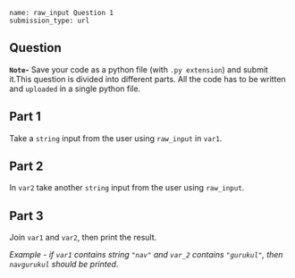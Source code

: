 ```ngMeta
name: raw_input Question 1
submission_type: url
```
## Question

**`Note`-** Save your code as a python file (with `.py extension`) and submit it.This question is divided into different parts. All the code has to be written and `uploaded` in a single python file.

## Part 1

Take a `string` input from the user using `raw_input` in `var1`.

## Part 2
In `var2` take another `string` input from the user using `raw_input`.


## Part 3
Join `var1` and `var2`, then print the result.

  
*Example - if `var1` contains string `"nav"` and `var_2` contains `"gurukul"`, then `navgurukul` should be printed.*
